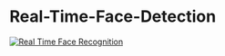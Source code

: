 # Real-Time-Face-Detection
[![Real Time Face Recognition](http://img.youtube.com/vi/UFYbAV8svr8/0.jpg)](http://www.youtube.com/watch?v=UFYbAV8svr8 "Real Time Face Recognition")
